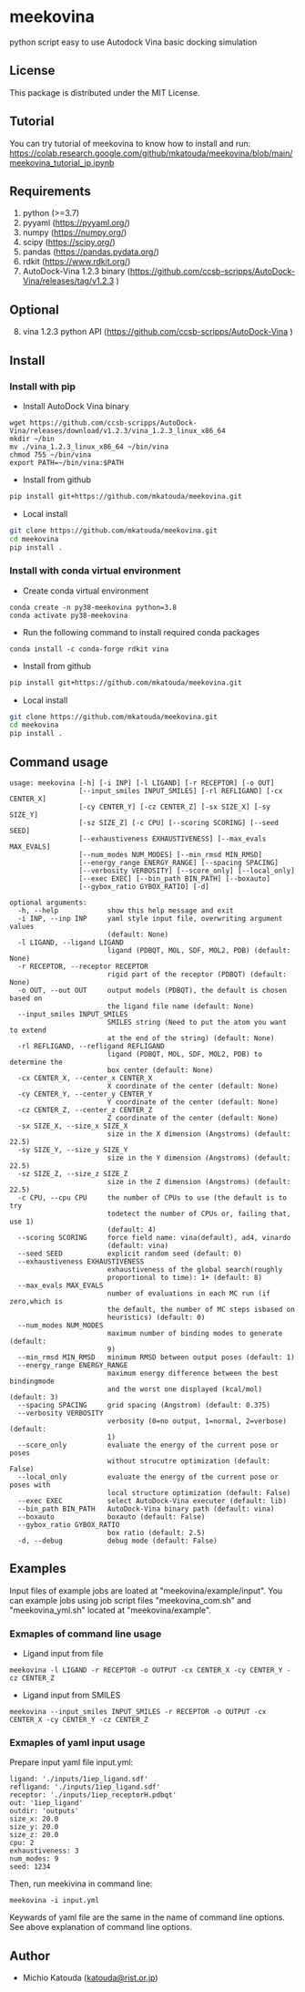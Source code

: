 # meekovina

python script easy to use Autodock Vina basic docking simulation

## License

This package is distributed under the MIT License.

## Tutorial

You can try tutorial of meekovina to know how to install and run:  
https://colab.research.google.com/github/mkatouda/meekovina/blob/main/meekovina_tutorial_jp.ipynb

## Requirements

1. python (>=3.7)
2. pyyaml (https://pyyaml.org/)
3. numpy (https://numpy.org/)
4. scipy (https://scipy.org/)
5. pandas (https://pandas.pydata.org/)
6. rdkit (https://www.rdkit.org/)
7. AutoDock-Vina 1.2.3 binary (https://github.com/ccsb-scripps/AutoDock-Vina/releases/tag/v1.2.3 )  

## Optional

8. vina 1.2.3 python API (https://github.com/ccsb-scripps/AutoDock-Vina )  

## Install

### Install with pip

- Install AutoDock Vina binary

```
wget https://github.com/ccsb-scripps/AutoDock-Vina/releases/download/v1.2.3/vina_1.2.3_linux_x86_64
mkdir ~/bin
mv ./vina_1.2.3_linux_x86_64 ~/bin/vina
chmod 755 ~/bin/vina
export PATH=~/bin/vina:$PATH
```

- Install from github

```bash
pip install git+https://github.com/mkatouda/meekovina.git
```

- Local install

```bash
git clone https://github.com/mkatouda/meekovina.git
cd meekovina
pip install .
```

### Install with conda virtual environment

- Create conda virtual environment  

```
conda create -n py38-meekovina python=3.8  
conda activate py38-meekovina  
```

- Run the following command to install required conda packages  

```
conda install -c conda-forge rdkit vina 
```

- Install from github

```bash
pip install git+https://github.com/mkatouda/meekovina.git
```

- Local install

```bash
git clone https://github.com/mkatouda/meekovina.git
cd meekovina
pip install .
```

## Command usage

```
usage: meekovina [-h] [-i INP] [-l LIGAND] [-r RECEPTOR] [-o OUT]
                 [--input_smiles INPUT_SMILES] [-rl REFLIGAND] [-cx CENTER_X]
                 [-cy CENTER_Y] [-cz CENTER_Z] [-sx SIZE_X] [-sy SIZE_Y]
                 [-sz SIZE_Z] [-c CPU] [--scoring SCORING] [--seed SEED]
                 [--exhaustiveness EXHAUSTIVENESS] [--max_evals MAX_EVALS]
                 [--num_modes NUM_MODES] [--min_rmsd MIN_RMSD]
                 [--energy_range ENERGY_RANGE] [--spacing SPACING]
                 [--verbosity VERBOSITY] [--score_only] [--local_only]
                 [--exec EXEC] [--bin_path BIN_PATH] [--boxauto]
                 [--gybox_ratio GYBOX_RATIO] [-d]

optional arguments:
  -h, --help            show this help message and exit
  -i INP, --inp INP     yaml style input file, overwriting argument values
                        (default: None)
  -l LIGAND, --ligand LIGAND
                        ligand (PDBQT, MOL, SDF, MOL2, PDB) (default: None)
  -r RECEPTOR, --receptor RECEPTOR
                        rigid part of the receptor (PDBQT) (default: None)
  -o OUT, --out OUT     output models (PDBQT), the default is chosen based on
                        the ligand file name (default: None)
  --input_smiles INPUT_SMILES
                        SMILES string (Need to put the atom you want to extend
                        at the end of the string) (default: None)
  -rl REFLIGAND, --refligand REFLIGAND
                        ligand (PDBQT, MOL, SDF, MOL2, PDB) to determine the
                        box center (default: None)
  -cx CENTER_X, --center_x CENTER_X
                        X coordinate of the center (default: None)
  -cy CENTER_Y, --center_y CENTER_Y
                        Y coordinate of the center (default: None)
  -cz CENTER_Z, --center_z CENTER_Z
                        Z coordinate of the center (default: None)
  -sx SIZE_X, --size_x SIZE_X
                        size in the X dimension (Angstroms) (default: 22.5)
  -sy SIZE_Y, --size_y SIZE_Y
                        size in the Y dimension (Angstroms) (default: 22.5)
  -sz SIZE_Z, --size_z SIZE_Z
                        size in the Z dimension (Angstroms) (default: 22.5)
  -c CPU, --cpu CPU     the number of CPUs to use (the default is to try
                        todetect the number of CPUs or, failing that, use 1)
                        (default: 4)
  --scoring SCORING     force field name: vina(default), ad4, vinardo
                        (default: vina)
  --seed SEED           explicit random seed (default: 0)
  --exhaustiveness EXHAUSTIVENESS
                        exhaustiveness of the global search(roughly
                        proportional to time): 1+ (default: 8)
  --max_evals MAX_EVALS
                        number of evaluations in each MC run (if zero,which is
                        the default, the number of MC steps isbased on
                        heuristics) (default: 0)
  --num_modes NUM_MODES
                        maximum number of binding modes to generate (default:
                        9)
  --min_rmsd MIN_RMSD   minimum RMSD between output poses (default: 1)
  --energy_range ENERGY_RANGE
                        maximum energy difference between the best bindingmode
                        and the worst one displayed (kcal/mol) (default: 3)
  --spacing SPACING     grid spacing (Angstrom) (default: 0.375)
  --verbosity VERBOSITY
                        verbosity (0=no output, 1=normal, 2=verbose) (default:
                        1)
  --score_only          evaluate the energy of the current pose or poses
                        without strucutre optimization (default: False)
  --local_only          evaluate the energy of the current pose or poses with
                        local structure optimization (default: False)
  --exec EXEC           select AutoDock-Vina executer (default: lib)
  --bin_path BIN_PATH   AutoDock-Vina binary path (default: vina)
  --boxauto             boxauto (default: False)
  --gybox_ratio GYBOX_RATIO
                        box ratio (default: 2.5)
  -d, --debug           debug mode (default: False)
```

## Examples

Input files of example jobs are loated at "meekovina/example/input". 
You can example jobs using job script files "meekovina_com.sh" and "meekovina_yml.sh" located at "meekovina/example".

### Exmaples of command line usage

- Ligand input from file

```
meekovina -l LIGAND -r RECEPTOR -o OUTPUT -cx CENTER_X -cy CENTER_Y -cz CENTER_Z
```

- Ligand input from SMILES

```
meekovina --input_smiles INPUT_SMILES -r RECEPTOR -o OUTPUT -cx CENTER_X -cy CENTER_Y -cz CENTER_Z
```

### Exmaples of yaml input usage

Prepare input yaml file input.yml:

```
ligand: './inputs/1iep_ligand.sdf'
refligand: './inputs/1iep_ligand.sdf'
receptor: './inputs/1iep_receptorH.pdbqt'
out: '1iep_ligand'
outdir: 'outputs'
size_x: 20.0
size_y: 20.0
size_z: 20.0
cpu: 2
exhaustiveness: 3
num_modes: 9
seed: 1234
```

Then, run meekivina in command line:

```
meekovina -i input.yml
```

Keywards of yaml file are the same in the name of command line options.  
See above explanation of command line options.  

## Author

- Michio Katouda (katouda@rist.or.jp)
